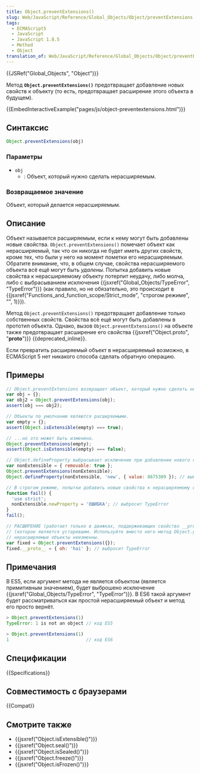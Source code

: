 ```yaml
---
title: Object.preventExtensions()
slug: Web/JavaScript/Reference/Global_Objects/Object/preventExtensions
tags:
  - ECMAScript5
  - JavaScript
  - JavaScript 1.8.5
  - Method
  - Object
translation_of: Web/JavaScript/Reference/Global_Objects/Object/preventExtensions
---
```


{{JSRef("Global_Objects", "Object")}}

Метод **`Object.preventExtensions()`** предотвращает добавление новых свойств к объекту (то есть, предотвращает расширение этого объекта в будущем).

{{EmbedInteractiveExample("pages/js/object-preventextensions.html")}}

## Синтаксис

```js
Object.preventExtensions(obj)
```

### Параметры

- `obj`
  - : Объект, который нужно сделать нерасширяемым.

### Возвращаемое значение

Объект, который делается нерасширяемым.

## Описание

Объект называется расширяемым, если к нему могут быть добавлены новые свойства. `Object.preventExtensions()` помечает объект как нерасширяемый, так что он никогда не будет иметь других свойств, кроме тех, что были у него на момент пометки его нерасширяемым. Обратите внимание, что, в общем случае, свойства нерасширяемого объекта всё ещё могут быть _удалены_. Попытка добавить новые свойства к нерасширяемому объекту потерпит неудачу, либо молча, либо с выбрасыванием исключения {{jsxref("Global_Objects/TypeError", "TypeError")}} (как правило, но не обязательно, это происходит в {{jsxref("Functions_and_function_scope/Strict_mode", "строгом режиме", "", 1)}}).

Метод `Object.preventExtensions()` предотвращает добавление только собственных свойств. Свойства всё ещё могут быть добавлены в прототип объекта. Однако, вызов `Object.preventExtensions()` на объекте также предотвращает расширение его свойства {{jsxref("Object.proto", "__proto__")}} {{deprecated_inline}}.

Если превратить расширяемый объект в нерасширяемый возможно, в ECMAScript 5 нет никакого способа сделать обратную операцию.

## Примеры

```js
// Object.preventExtensions возвращает объект, который нужно сделать нерасширяемым.
var obj = {};
var obj2 = Object.preventExtensions(obj);
assert(obj === obj2);

// Объекты по умолчанию являются расширяемыми.
var empty = {};
assert(Object.isExtensible(empty) === true);

// ...но это может быть изменено.
Object.preventExtensions(empty);
assert(Object.isExtensible(empty) === false);

// Object.defineProperty выбрасывает исключение при добавлении нового свойства в нерасширяемый объект.
var nonExtensible = { removable: true };
Object.preventExtensions(nonExtensible);
Object.defineProperty(nonExtensible, 'new', { value: 8675309 }); // выбросит TypeError

// В строгом режиме, попытки добавить новые свойства к нерасширяемому объекту, будут выбрасывать исключение TypeError.
function fail() {
  'use strict';
  nonExtensible.newProperty = 'ОШИБКА'; // выбросит TypeError
}
fail();

// РАСШИРЕНИЕ (работает только в движках, поддерживающих свойство __proto__
// (которое является устаревшим. Используйте вместо него метод Object.getPrototypeOf)):
// нерасширяемые объекты неизменны.
var fixed = Object.preventExtensions({});
fixed.__proto__ = { oh: 'hai' }; // выбросит TypeError
```

## Примечания

В ES5, если аргумент метода не является объектом (является примитивным значением), будет выброшено исключение {{jsxref("Global_Objects/TypeError", "TypeError")}}. В ES6 такой аргумент будет рассматриваться как простой нерасширяемый объект и метод его просто вернёт.

```js
> Object.preventExtensions(1)
TypeError: 1 is not an object // код ES5

> Object.preventExtensions(1)
1                             // код ES6
```

## Спецификации

{{Specifications}}

## Совместимость с браузерами

{{Compat}}

## Смотрите также

- {{jsxref("Object.isExtensible()")}}
- {{jsxref("Object.seal()")}}
- {{jsxref("Object.isSealed()")}}
- {{jsxref("Object.freeze()")}}
- {{jsxref("Object.isFrozen()")}}
